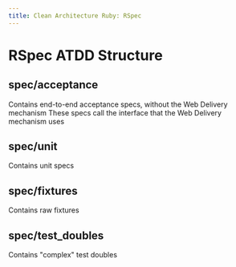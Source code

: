 ```yaml
---
title: Clean Architecture Ruby: RSpec
---
```


# RSpec ATDD Structure

## spec/acceptance

Contains end-to-end acceptance specs, without the Web Delivery mechanism
These specs call the interface that the Web Delivery mechanism uses

## spec/unit

Contains unit specs

## spec/fixtures

Contains raw fixtures

## spec/test_doubles

Contains "complex" test doubles
